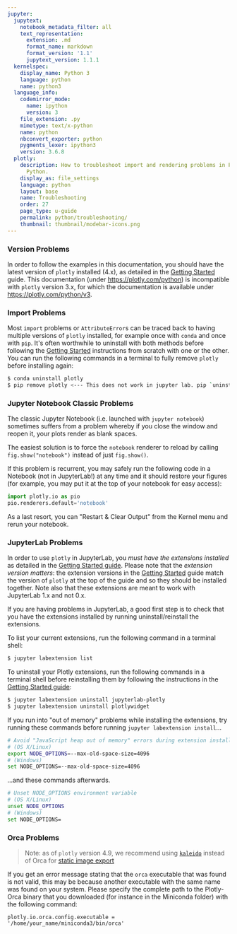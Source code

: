 ```yaml
---
jupyter:
  jupytext:
    notebook_metadata_filter: all
    text_representation:
      extension: .md
      format_name: markdown
      format_version: '1.1'
      jupytext_version: 1.1.1
  kernelspec:
    display_name: Python 3
    language: python
    name: python3
  language_info:
    codemirror_mode:
      name: ipython
      version: 3
    file_extension: .py
    mimetype: text/x-python
    name: python
    nbconvert_exporter: python
    pygments_lexer: ipython3
    version: 3.6.8
  plotly:
    description: How to troubleshoot import and rendering problems in Plotly with
      Python.
    display_as: file_settings
    language: python
    layout: base
    name: Troubleshooting
    order: 27
    page_type: u-guide
    permalink: python/troubleshooting/
    thumbnail: thumbnail/modebar-icons.png
---
```


<!-- #region -->
### Version Problems

In order to follow the examples in this documentation, you should have the latest version of `plotly` installed (4.x), as detailed in the [Getting Started](/python/getting-started) guide. This documentation (under https://plotly.com/python) is incompatible with `plotly` version 3.x, for which the documentation is available under https://plotly.com/python/v3.

### Import Problems

Most `import` problems or `AttributeError`s can be traced back to having multiple versions of `plotly` installed, for example once with `conda` and once with `pip`. It's often worthwhile to uninstall with both methods before following the [Getting Started](/python/getting-started) instructions from scratch with one or the other. You can run the following commands in a terminal to fully remove `plotly` before installing again:

```bash
$ conda uninstall plotly
$ pip remove plotly <--- This does not work in jupyter lab. pip `uninstall` plotly does!
```


### Jupyter Notebook Classic Problems

The classic Jupyter Notebook (i.e. launched with `jupyter notebook`) sometimes suffers from a problem whereby if you close the window and reopen it, your plots render as blank spaces.

The easiest solution is to force the `notebook` renderer to reload by calling `fig.show("notebook")` instead of just `fig.show()`.

If this problem is recurrent, you may safely run the following code in a Notebook (not in JupyterLab!) at any time and it should restore your figures (for example, you may put it at the top of your notebook for easy access):

```python
import plotly.io as pio
pio.renderers.default='notebook'
```

As a last resort, you can "Restart & Clear Output" from the Kernel menu and rerun your notebook.

### JupyterLab Problems

In order to use `plotly` in JupyterLab, you *must have the extensions installed* as detailed in the [Getting Started guide](/python/getting-started). Please note that the *extension version matters*: the extension versions in the [Getting Started](/python/getting-started) guide match the version of `plotly` at the top of the guide and so they should be installed together. Note also that these extensions are meant to work with JupyterLab 1.x and not 0.x.

If you are having problems in JupyterLab, a good first step is to check that you have the extensions installed by running uninstall/reinstall the extensions.

To list your current extensions, run the following command in a terminal shell:

```bash
$ jupyter labextension list
```

To uninstall your Plotly extensions, run the following commands in a terminal shell before reinstalling them by following the instructions in the [Getting Started guide](/python/getting-started):

```bash
$ jupyter labextension uninstall jupyterlab-plotly
$ jupyter labextension uninstall plotlywidget
```

If you run into "out of memory" problems while installing the extensions, try running these commands before running `jupyter labextension install`...

```bash
# Avoid "JavaScript heap out of memory" errors during extension installation
# (OS X/Linux)
export NODE_OPTIONS=--max-old-space-size=4096
# (Windows)
set NODE_OPTIONS=--max-old-space-size=4096
```

...and these commands afterwards.

```bash
# Unset NODE_OPTIONS environment variable
# (OS X/Linux)
unset NODE_OPTIONS
# (Windows)
set NODE_OPTIONS=
```

<!-- #endregion -->


### Orca Problems

> Note: as of `plotly` version 4.9, we recommend using [`kaleido`](https://github.com/plotly/Kaleido)
> instead of Orca for [static image export](/python/static-image-export/)

If you get an error message stating that the `orca` executable that was found is not valid, this may be because another executable with the same name was found on your system. Please specify the complete path to the Plotly-Orca binary that you downloaded (for instance in the Miniconda folder) with the following command:

`plotly.io.orca.config.executable = '/home/your_name/miniconda3/bin/orca'`
